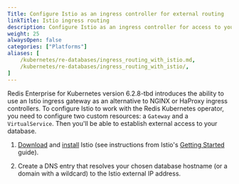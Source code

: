 ```yaml
---
Title: Configure Istio as an ingress controller for external routing
linkTitle: Istio ingress routing
description: Configure Istio as an ingress controller for access to your Redis Enterprise databases from outside the Kubernetes cluster. 
weight: 25
alwaysOpen: false
categories: ["Platforms"]
aliases: [
    /kubernetes/re-databases/ingress_routing_with_istio.md,
    /kubernetes/re-databases/ingress_routing_with_istio/,
]
---
```


Redis Enterprise for Kubernetes version 6.2.8-tbd introduces the ability to use an Istio ingress gateway as an alternative to NGINX or HaProxy ingress controllers. To configure Istio to work with the Redis Kubernetes operator, you need to configure two custom resources: a `Gateway` and a `VirtualService`. Then you'll be able to establish external access to your database.


1. [Download](https://istio.io/latest/docs/setup/getting-started/) and [install](https://istio.io/latest/docs/setup/getting-started/) Istio (see instructions from Istio's [Getting Started](https://istio.io/latest/docs/setup/getting-started/) guide).

1. Create a DNS entry that resolves your chosen database  hostname (or a domain with a wildcard) to the Istio external IP address.